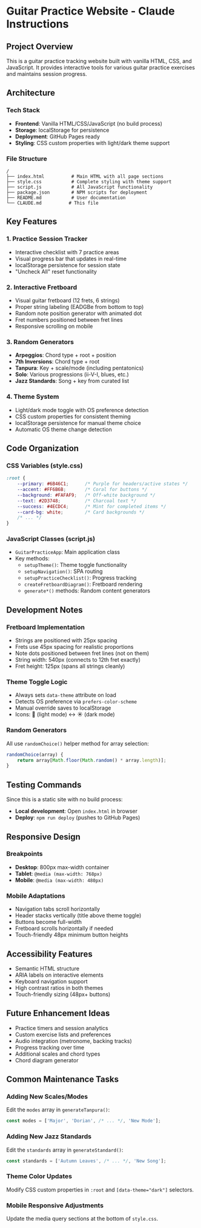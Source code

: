 # Guitar Practice Website - Claude Instructions

## Project Overview

This is a guitar practice tracking website built with vanilla HTML, CSS, and JavaScript. It provides interactive tools for various guitar practice exercises and maintains session progress.

## Architecture

### Tech Stack
- **Frontend**: Vanilla HTML/CSS/JavaScript (no build process)
- **Storage**: localStorage for persistence
- **Deployment**: GitHub Pages ready
- **Styling**: CSS custom properties with light/dark theme support

### File Structure
```
/
├── index.html          # Main HTML with all page sections
├── style.css           # Complete styling with theme support
├── script.js           # All JavaScript functionality
├── package.json        # NPM scripts for deployment
├── README.md           # User documentation
└── CLAUDE.md          # This file
```

## Key Features

### 1. Practice Session Tracker
- Interactive checklist with 7 practice areas
- Visual progress bar that updates in real-time
- localStorage persistence for session state
- "Uncheck All" reset functionality

### 2. Interactive Fretboard
- Visual guitar fretboard (12 frets, 6 strings)
- Proper string labeling (EADGBe from bottom to top)
- Random note position generator with animated dot
- Fret numbers positioned between fret lines
- Responsive scrolling on mobile

### 3. Random Generators
- **Arpeggios**: Chord type + root + position
- **7th Inversions**: Chord type + root
- **Tanpura**: Key + scale/mode (including pentatonics)
- **Solo**: Various progressions (ii-V-I, blues, etc.)
- **Jazz Standards**: Song + key from curated list

### 4. Theme System
- Light/dark mode toggle with OS preference detection
- CSS custom properties for consistent theming
- localStorage persistence for manual theme choice
- Automatic OS theme change detection

## Code Organization

### CSS Variables (style.css)
```css
:root {
    --primary: #6B46C1;      /* Purple for headers/active states */
    --accent: #FF6B6B;       /* Coral for buttons */
    --background: #FAFAF9;   /* Off-white background */
    --text: #2D3748;         /* Charcoal text */
    --success: #4ECDC4;      /* Mint for completed items */
    --card-bg: white;        /* Card backgrounds */
    /* ... */
}
```

### JavaScript Classes (script.js)
- `GuitarPracticeApp`: Main application class
- Key methods:
  - `setupTheme()`: Theme toggle functionality
  - `setupNavigation()`: SPA routing
  - `setupPracticeChecklist()`: Progress tracking
  - `createFretboardDiagram()`: Fretboard rendering
  - `generate*()` methods: Random content generators

## Development Notes

### Fretboard Implementation
- Strings are positioned with 25px spacing
- Frets use 45px spacing for realistic proportions
- Note dots positioned between fret lines (not on them)
- String width: 540px (connects to 12th fret exactly)
- Fret height: 125px (spans all strings cleanly)

### Theme Toggle Logic
- Always sets `data-theme` attribute on load
- Detects OS preference via `prefers-color-scheme`
- Manual override saves to localStorage
- Icons: 🌙 (light mode) ↔ ☀️ (dark mode)

### Random Generators
All use `randomChoice()` helper method for array selection:
```javascript
randomChoice(array) {
    return array[Math.floor(Math.random() * array.length)];
}
```

## Testing Commands

Since this is a static site with no build process:
- **Local development**: Open `index.html` in browser
- **Deploy**: `npm run deploy` (pushes to GitHub Pages)

## Responsive Design

### Breakpoints
- **Desktop**: 800px max-width container
- **Tablet**: `@media (max-width: 768px)`
- **Mobile**: `@media (max-width: 480px)`

### Mobile Adaptations
- Navigation tabs scroll horizontally
- Header stacks vertically (title above theme toggle)
- Buttons become full-width
- Fretboard scrolls horizontally if needed
- Touch-friendly 48px minimum button heights

## Accessibility Features

- Semantic HTML structure
- ARIA labels on interactive elements
- Keyboard navigation support
- High contrast ratios in both themes
- Touch-friendly sizing (48px+ buttons)

## Future Enhancement Ideas

- Practice timers and session analytics
- Custom exercise lists and preferences
- Audio integration (metronome, backing tracks)
- Progress tracking over time
- Additional scales and chord types
- Chord diagram generator

## Common Maintenance Tasks

### Adding New Scales/Modes
Edit the `modes` array in `generateTanpura()`:
```javascript
const modes = ['Major', 'Dorian', /* ... */, 'New Mode'];
```

### Adding New Jazz Standards
Edit the `standards` array in `generateStandard()`:
```javascript
const standards = ['Autumn Leaves', /* ... */, 'New Song'];
```

### Theme Color Updates
Modify CSS custom properties in `:root` and `[data-theme="dark"]` selectors.

### Mobile Responsive Adjustments
Update the media query sections at the bottom of `style.css`.